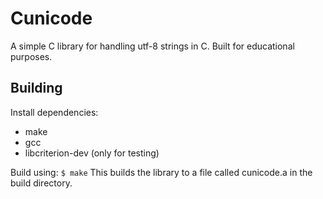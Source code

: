 # Cunicode
A simple C library for handling utf-8 strings in C.
Built for educational purposes.

## Building
Install dependencies:
- make
- gcc
- libcriterion-dev (only for testing)

Build using:
``` $ make ```
This builds the library to a file called cunicode.a in the build directory.
